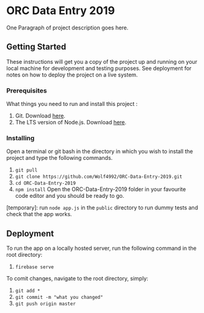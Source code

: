 # ORC Data Entry 2019

One Paragraph of project description goes here.

## Getting Started

These instructions will get you a copy of the project up and running on your local machine for development and testing purposes. See deployment for notes on how to deploy the project on a live system.

### Prerequisites

What things you need to run and install this project :
1. Git. Download [here](https://git-scm.com/downloads).
2. The LTS version of Node.js. Download [here](https://nodejs.org/en/).

### Installing

Open a terminal or git bash in the directory in which you wish to install the project and type the following commands.
1. ```git pull```
2. ```git clone https://github.com/Wolf4992/ORC-Data-Entry-2019.git```
3. ```cd ORC-Data-Entry-2019```
4. ```npm install```
Open the ORC-Data-Entry-2019 folder in your favourite code editor and you should be ready to go.

[temporary]: run ```node app.js``` in the ```public``` directory to run dummy tests and check that the app works.

## Deployment

To run the app on a locally hosted server, run the following command in the root directory:
1. ```firebase serve```

To comit changes, navigate to the root directory, simply:
1. ```git add *```
2. ```git commit -m "what you changed"```
3. ```git push origin master```
